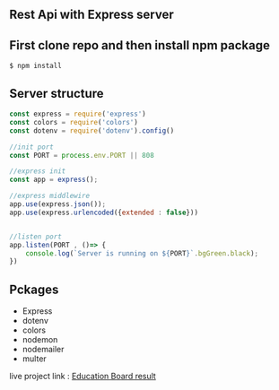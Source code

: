 ## Rest Api with Express server

## First clone repo and then install npm package

```console
$ npm install 
```

## Server structure
```js
const express = require('express')
const colors = require('colors')
const dotenv = require('dotenv').config()

//init port
const PORT = process.env.PORT || 808

//express init
const app = express();

//express middlewire
app.use(express.json());
app.use(express.urlencoded({extended : false}))


//listen port
app.listen(PORT , ()=> {
    console.log(`Server is running on ${PORT}`.bgGreen.black);
})
```

## Pckages

* Express
* dotenv
* colors
* nodemon
* nodemailer
* multer

live project link : [Education Board result](http://www.educationboardresults.gov.bd/)




